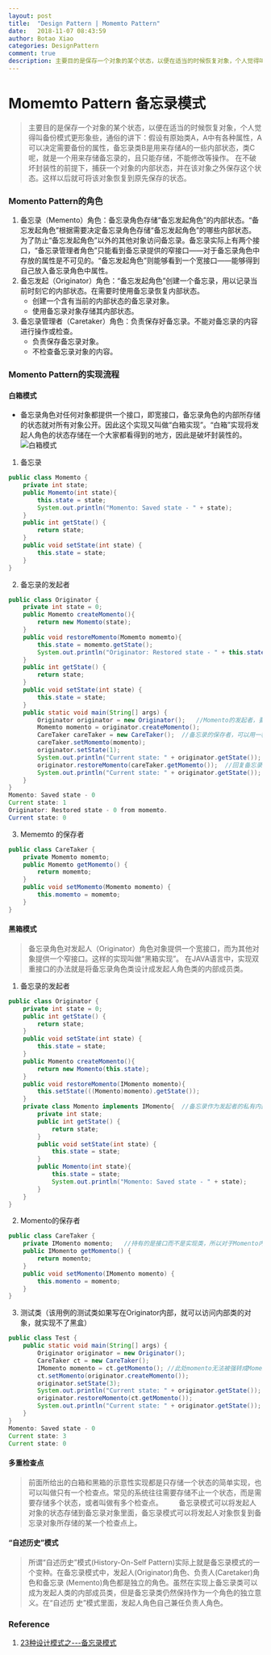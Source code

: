 ```yaml
---
layout: post
title:  "Design Pattern | Momemto Pattern"
date:   2018-11-07 08:43:59
author: Botao Xiao
categories: DesignPattern
comment: true
description: 主要目的是保存一个对象的某个状态，以便在适当的时候恢复对象，个人觉得叫备份模式更形象些，通俗的讲下：假设有原始类A，A中有各种属性，A可以决定需要备份的属性，备忘录类B是用来存储A的一些内部状态，类C呢，就是一个用来存储备忘录的，且只能存储，不能修改等操作。在不破坏封装性的前提下，捕获一个对象的内部状态，并在该对象之外保存这个状态。这样以后就可将该对象恢复到原先保存的状态。
---
```

# Momemto Pattern 备忘录模式
> 主要目的是保存一个对象的某个状态，以便在适当的时候恢复对象，个人觉得叫备份模式更形象些，通俗的讲下：假设有原始类A，A中有各种属性，A可以决定需要备份的属性，备忘录类B是用来存储A的一些内部状态，类C呢，就是一个用来存储备忘录的，且只能存储，不能修改等操作。
> 在不破坏封装性的前提下，捕获一个对象的内部状态，并在该对象之外保存这个状态。这样以后就可将该对象恢复到原先保存的状态。

### Momento Pattern的角色
1. 备忘录（Memento）角色：备忘录角色存储“备忘发起角色”的内部状态。“备忘发起角色”根据需要决定备忘录角色存储“备忘发起角色”的哪些内部状态。为了防止“备忘发起角色”以外的其他对象访问备忘录。备忘录实际上有两个接口，“备忘录管理者角色”只能看到备忘录提供的窄接口——对于备忘录角色中存放的属性是不可见的。“备忘发起角色”则能够看到一个宽接口——能够得到自己放入备忘录角色中属性。
2. 备忘发起（Originator）角色：“备忘发起角色”创建一个备忘录，用以记录当前时刻它的内部状态。在需要时使用备忘录恢复内部状态。
	* 创建一个含有当前的内部状态的备忘录对象。
	* 使用备忘录对象存储其内部状态。
3. 备忘录管理者（Caretaker）角色：负责保存好备忘录。不能对备忘录的内容进行操作或检查。
	* 负责保存备忘录对象。
	* 不检查备忘录对象的内容。

### Momento Pattern的实现流程
#### 白箱模式
* 备忘录角色对任何对象都提供一个接口，即宽接口，备忘录角色的内部所存储的状态就对所有对象公开。因此这个实现又叫做“白箱实现”。“白箱”实现将发起人角色的状态存储在一个大家都看得到的地方，因此是破坏封装性的。
![白箱模式](https://i.imgur.com/pgxKiEG.png)
1. 备忘录
```Java
public class Momemto {
	private int state;
	public Momemto(int state){
		this.state = state;
		System.out.println("Momento: Saved state - " + state);
	}
	public int getState() {
		return state;
	}
	public void setState(int state) {
		this.state = state;
	}
}
```

2. 备忘录的发起者
```Java
public class Originator {
	private int state = 0;
	public Momemto createMomento(){
		return new Momemto(state);
	}
	public void restoreMomento(Momemto momemto){
		this.state = momemto.getState();
		System.out.println("Originator: Restored state - " + this.state + " from momemto.");
	}
	public int getState() {
		return state;
	}
	public void setState(int state) {
		this.state = state;
	}
	public static void main(String[] args) {
		Originator originator = new Originator();	//Momento的发起者，要存储他的对象
		Momemto momento = originator.createMomento();
		CareTaker careTaker = new CareTaker();	//备忘录的保存者，可以用一种数据结构存储备忘录。
		careTaker.setMomemto(momento);
		originator.setState(1);
		System.out.println("Current state: " + originator.getState());
		originator.restoreMomento(careTaker.getMomemto());	//回复备忘录的备份。
		System.out.println("Current state: " + originator.getState());
	}
}
Momento: Saved state - 0
Current state: 1
Originator: Restored state - 0 from momemto.
Current state: 0
```

3. Mememto 的保存者
```Java
public class CareTaker {
	private Momemto momemto;
	public Momemto getMomemto() {
		return momemto;
	}
	public void setMomemto(Momemto momemto) {
		this.momemto = momemto;
	}
}
```

#### 黑箱模式
> 备忘录角色对发起人（Originator）角色对象提供一个宽接口，而为其他对象提供一个窄接口。这样的实现叫做“黑箱实现”。
> 在JAVA语言中，实现双重接口的办法就是将备忘录角色类设计成发起人角色类的内部成员类。

1. 备忘录的发起者
```Java
public class Originator {
	private int state = 0;
	public int getState() {
		return state;
	}
	public void setState(int state) {
		this.state = state;
	}
	public Momento createMomento(){
		return new Momento(this.state);
	}
	public void restoreMomento(IMomento momento){
		this.setState(((Momento)momento).getState());
	}
	private class Momento implements IMomento{	//备忘录作为发起者的私有内部类，在外界持有的是IMomento的接口，无法被强转成Momento类型,实现了外部不可见而内部可见。
		private int state;
		public int getState() {
			return state;
		}
		public void setState(int state) {
			this.state = state;
		}
		public Momento(int state){
			this.state = state;
			System.out.println("Momento: Saved state - " + state);
		}
	}
}
```

2. Momento的保存者
```Java
public class CareTaker {
	private IMomento momento;	//持有的是接口而不是实现类，所以对于Momento内部不可见。
	public IMomento getMomento() {
		return momento;
	}
	public void setMomento(IMomento momento) {
		this.momento = momento;
	}
}
```

3. 测试类（该用例的测试类如果写在Originator内部，就可以访问内部类的对象，就实现不了黑盒）
```Java
public class Test {
	public static void main(String[] args) {
		Originator originator = new Originator();
		CareTaker ct = new CareTaker();
		IMomento momento = ct.getMomento();	//此处momento无法被强转成Momento对象
		ct.setMomento(originator.createMomento());
		originator.setState(3);
		System.out.println("Current state: " + originator.getState());
		originator.restoreMomento(ct.getMomento());
		System.out.println("Current state: " + originator.getState());
	}
}
Momento: Saved state - 0
Current state: 3
Current state: 0
```

#### 多重检查点
> 前面所给出的白箱和黑箱的示意性实现都是只存储一个状态的简单实现，也可以叫做只有一个检查点。常见的系统往往需要存储不止一个状态，而是需要存储多个状态，或者叫做有多个检查点。
　　备忘录模式可以将发起人对象的状态存储到备忘录对象里面，备忘录模式可以将发起人对象恢复到备忘录对象所存储的某一个检查点上。

#### “自述历史”模式
> 所谓“自述历史”模式(History-On-Self Pattern)实际上就是备忘录模式的一个变种。在备忘录模式中，发起人(Originator)角色、负责人(Caretaker)角色和备忘录 (Memento)角色都是独立的角色。虽然在实现上备忘录类可以成为发起人类的内部成员类，但是备忘录类仍然保持作为一个角色的独立意义。在“自述历 史”模式里面，发起人角色自己兼任负责人角色。

### Reference
1. [23种设计模式之---备忘录模式](https://blog.csdn.net/o279642707/article/details/60767258)
